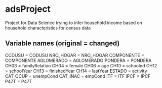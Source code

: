 # adsProject
Project for Data Science trying to infer household income based on household characteristics for census data


## Variable names (original = changed)
CODUSU = CODUSU
NRO_HOGAR = NRO_HOGAR
COMPONENTE = COMPONENTE
AGLOMERADO = AGLOMERADO 
PONDERA = PONDERA
CH03 = familyRelation
CH04 = female
CH06 = age
CH10 = schooled
CH12 = schoolYear
CH13 = finishedYear
CH14 = lastYear
ESTADO = activity
CAT_OCUP = unempCond
CAT_INAC = empCond
ITF = ITF
IPCF = IPCF
P47T = P47T

